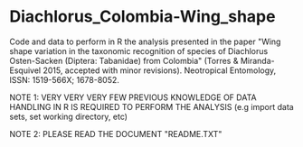 # Diachlorus_Colombia-Wing_shape
Code and data to perform in R the analysis presented in the paper "Wing shape variation in the taxonomic recognition of species of Diachlorus Osten-Sacken (Diptera: Tabanidae) from Colombia" (Torres &amp; Miranda-Esquivel 2015, accepted with minor revisions). Neotropical Entomology, ISSN: 1519-566X; 1678-8052.

NOTE 1: VERY VERY VERY FEW PREVIOUS KNOWLEDGE OF DATA HANDLING IN R IS REQUIRED TO PERFORM THE ANALYSIS (e.g import data sets, set working directory, etc) 

NOTE 2: PLEASE READ THE DOCUMENT "README.TXT"
